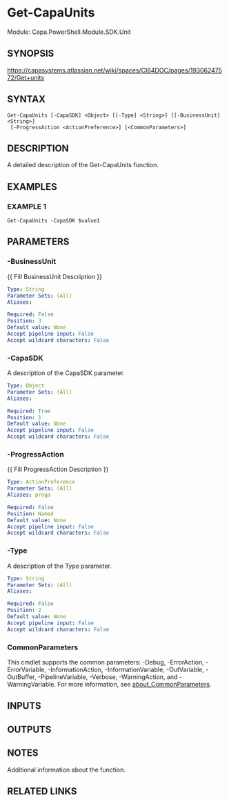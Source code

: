 # Get-CapaUnits

Module: Capa.PowerShell.Module.SDK.Unit

## SYNOPSIS
https://capasystems.atlassian.net/wiki/spaces/CI64DOC/pages/19306247572/Get+units

## SYNTAX

```
Get-CapaUnits [-CapaSDK] <Object> [[-Type] <String>] [[-BusinessUnit] <String>]
 [-ProgressAction <ActionPreference>] [<CommonParameters>]
```

## DESCRIPTION
A detailed description of the Get-CapaUnits function.

## EXAMPLES

### EXAMPLE 1
```
Get-CapaUnits -CapaSDK $value1
```

## PARAMETERS

### -BusinessUnit
{{ Fill BusinessUnit Description }}

```yaml
Type: String
Parameter Sets: (All)
Aliases:

Required: False
Position: 3
Default value: None
Accept pipeline input: False
Accept wildcard characters: False
```

### -CapaSDK
A description of the CapaSDK parameter.

```yaml
Type: Object
Parameter Sets: (All)
Aliases:

Required: True
Position: 1
Default value: None
Accept pipeline input: False
Accept wildcard characters: False
```

### -ProgressAction
{{ Fill ProgressAction Description }}

```yaml
Type: ActionPreference
Parameter Sets: (All)
Aliases: proga

Required: False
Position: Named
Default value: None
Accept pipeline input: False
Accept wildcard characters: False
```

### -Type
A description of the Type parameter.

```yaml
Type: String
Parameter Sets: (All)
Aliases:

Required: False
Position: 2
Default value: None
Accept pipeline input: False
Accept wildcard characters: False
```

### CommonParameters
This cmdlet supports the common parameters: -Debug, -ErrorAction, -ErrorVariable, -InformationAction, -InformationVariable, -OutVariable, -OutBuffer, -PipelineVariable, -Verbose, -WarningAction, and -WarningVariable. For more information, see [about_CommonParameters](http://go.microsoft.com/fwlink/?LinkID=113216).

## INPUTS

## OUTPUTS

## NOTES
Additional information about the function.

## RELATED LINKS
